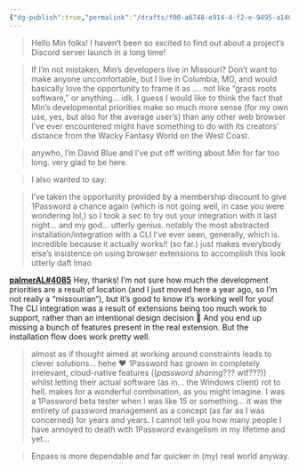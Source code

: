 ```yaml
---
{"dg-publish":true,"permalink":"/drafts/f00-a6748-e914-4-f2-e-9495-a1408248-c7-fa/","dgHomeLink":true,"dgPassFrontmatter":false}
---
```



> Hello Min folks! I haven’t been so excited to find out about a project’s Discord server launch in a long time! 

> If I’m not mistaken, Min’s developers live in Missouri? Don’t want to make anyone uncomfortable, but I live in Columbia, MO, and would basically love the opportunity to frame it as …. not like “grass roots software,” or anything… idk. I guess I would like to think the fact that Min’s developmental priorities make so much more sense (for my own use, yes, but also for the average user’s) than any other web browser I’ve ever encountered might have something to do with its creators’ distance from the Wacky Fantasy World on the West Coast. 

> anywho, I’m David Blue and I’ve put off writing about Min for far too long. very glad to be here.

> I also wanted to say:

> I’ve taken the opportunity provided by a membership discount to give 1Password a chance again (which is not going well, in case you were wondering lol,) so I took a sec to try out your integration with it last night… and my god… utterly genius. notably the most abstracted installation/integration with a CLI I’ve ever seen, generally, which is. incredible because it actually works!! (so far.) just makes everybody else’s insistence on using browser extensions to accomplish this look utterly daft lmao

[**palmerAL#4085**](https://discord.com/channels/764269005195968512/764560513668612166/901588863707910154)
Hey, thanks! I’m not sure how much the development priorities are a result of location (and I just moved here a year ago, so I’m not really a “missourian”), but it’s good to know it’s working well for you!
The CLI integration was a result of extensions being too much work to support, rather than an intentional design decision 🙂 And you end up missing a bunch of features present in the real extension. But the installation flow does work pretty well.

> almost as if thought aimed at working around constraints leads to clever solutions… hehe ❤️ 1Password has grown in completely irrelevant, cloud-native features ((*password sharing*??? wtf???)) whilst letting their actual software (as in… the Windows client) rot to hell. makes for a wonderful combination, as you might imagine. I was a 1Password beta tester when I was like 15 or something… it was the entirety of password management as a concept (as far as I was concerned) for years and years. I cannot tell you how many people I have annoyed to death with 1Password evangelism in my lifetime and yet…

> Enpass is more dependable and far quicker in (my) real world anyway.